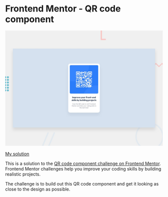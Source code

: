 # Frontend Mentor - QR code component

![Design preview for the QR code component coding challenge](./design/desktop-preview.jpg)

[My solution](https://ricardothadeu.github.io/qr-code-component/)

This is a solution to the [QR code component challenge on Frontend Mentor](https://www.frontendmentor.io/challenges/qr-code-component-iux_sIO_H). Frontend Mentor challenges help you improve your coding skills by building realistic projects. 

The challenge is to build out this QR code component and get it looking as close to the design as possible.

